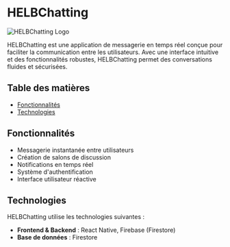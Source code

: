# HELBChatting

![HELBChatting Logo](https://link-to-your-logo.png)

HELBChatting est une application de messagerie en temps réel conçue pour faciliter la communication entre les utilisateurs. Avec une interface intuitive et des fonctionnalités robustes, HELBChatting permet des conversations fluides et sécurisées.

## Table des matières

- [Fonctionnalités](#fonctionnalités)
- [Technologies](#technologies)

## Fonctionnalités

- Messagerie instantanée entre utilisateurs
- Création de salons de discussion
- Notifications en temps réel
- Système d'authentification
- Interface utilisateur réactive

## Technologies

HELBChatting utilise les technologies suivantes :

- **Frontend & Backend** : React Native, Firebase (Firestore)
- **Base de données** : Firestore
